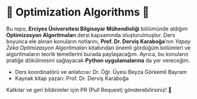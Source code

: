 # 🐝 Optimization Algorithms 🍯

Bu repo, **Erciyes Üniversitesi Bilgisayar Mühendisliği** bölümünde aldığım **Optimizasyon Algoritmaları** dersi kapsamında oluşturulmuştur. Ders boyunca ele alınan konuların notlarını, **Prof. Dr. Derviş Karaboğa**’nın *Yapay Zeka Optimizasyon Algoritmaları* kitabından önemli gördüğüm bölümleri ve algoritmaların teorik temellerini burada paylaşacağım. Ayrıca, bu konuların pratiğe dökülmesini sağlayacak **Python uygulamalarına** da yer vereceğim.

- Ders koordinatörü ve anlatıcısı: Dr. Öğr. Üyesi Beyza Görkemli Bayram
- Kaynak kitap yazarı: Prof. Dr. Derviş Karaboğa

Katkılar ve geri bildirimler için PR (Pull Request) gönderebilirsiniz! 🌿
